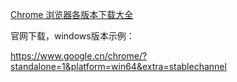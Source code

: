 [Chrome 浏览器各版本下载大全](https://liulanmi.com/chrome)

官网下载，windows版本示例：

https://www.google.cn/chrome/?standalone=1&platform=win64&extra=stablechannel